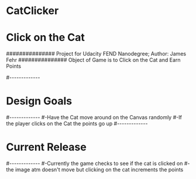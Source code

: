 # CatClicker
# Click on the Cat
###############
Project for Udacity FEND Nanodegree;
Author: James Fehr
###############
Object of Game is to Click on the Cat and Earn Points

#-------------
# Design Goals
#-------------
#-Have the Cat move around on the Canvas randomly
#-If the player clicks on the Cat the points go up
#-------------
# Current Release
#-------------
#-Currently the game checks to see if the cat is clicked on
#-the image atm doesn't move but clicking on the cat increments the points
